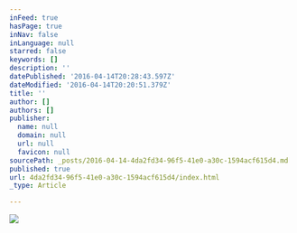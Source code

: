 ```yaml
---
inFeed: true
hasPage: true
inNav: false
inLanguage: null
starred: false
keywords: []
description: ''
datePublished: '2016-04-14T20:28:43.597Z'
dateModified: '2016-04-14T20:20:51.379Z'
title: ''
author: []
authors: []
publisher:
  name: null
  domain: null
  url: null
  favicon: null
sourcePath: _posts/2016-04-14-4da2fd34-96f5-41e0-a30c-1594acf615d4.md
published: true
url: 4da2fd34-96f5-41e0-a30c-1594acf615d4/index.html
_type: Article

---
```

![](https://the-grid-user-content.s3-us-west-2.amazonaws.com/a32a5f31-f296-469f-b279-1b05776f8da7.jpg)